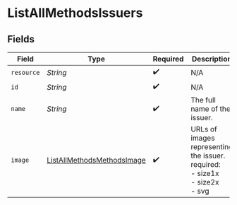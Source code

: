 # ListAllMethodsIssuers


## Fields

| Field                                                                               | Type                                                                                | Required                                                                            | Description                                                                         | Example                                                                             |
| ----------------------------------------------------------------------------------- | ----------------------------------------------------------------------------------- | ----------------------------------------------------------------------------------- | ----------------------------------------------------------------------------------- | ----------------------------------------------------------------------------------- |
| `resource`                                                                          | *String*                                                                            | :heavy_check_mark:                                                                  | N/A                                                                                 | issuer                                                                              |
| `id`                                                                                | *String*                                                                            | :heavy_check_mark:                                                                  | N/A                                                                                 | ideal_ABNANL2A                                                                      |
| `name`                                                                              | *String*                                                                            | :heavy_check_mark:                                                                  | The full name of the issuer.                                                        | ING Bank                                                                            |
| `image`                                                                             | [ListAllMethodsMethodsImage](../../models/operations/ListAllMethodsMethodsImage.md) | :heavy_check_mark:                                                                  | URLs of images representing the issuer.<br/>required:<br/>  - size1x<br/>  - size2x<br/>  - svg |                                                                                     |